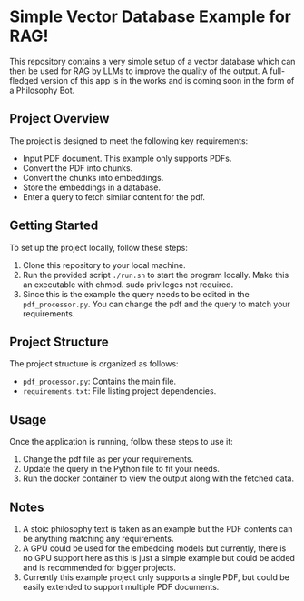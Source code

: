 # Simple Vector Database Example for RAG!

This repository contains a very simple setup of a vector database which can then be used for RAG by LLMs to improve the quality of the output. A full-fledged version of this app is in the works and is coming soon in the form of a Philosophy Bot.

## Project Overview

The project is designed to meet the following key requirements:

- Input PDF document. This example only supports PDFs.
- Convert the PDF into chunks.
- Convert the chunks into embeddings.
- Store the embeddings in a database.
- Enter a query to fetch similar content for the pdf.

## Getting Started

To set up the project locally, follow these steps:

1. Clone this repository to your local machine.
2. Run the provided script `./run.sh` to start the program locally. Make this an executable with chmod. sudo privileges not required.
3. Since this is the example the query needs to be edited in the `pdf_processor.py`. You can change the pdf and the query to match your requirements.

## Project Structure

The project structure is organized as follows:

- `pdf_processor.py`: Contains the main file.
- `requirements.txt`: File listing project dependencies.

## Usage

Once the application is running, follow these steps to use it:

1. Change the pdf file as per your requirements.
2. Update the query in the Python file to fit your needs.
3. Run the docker container to view the output along with the fetched data.

## Notes
1. A stoic philosophy text is taken as an example but the PDF contents can be anything matching any requirements.
2. A GPU could be used for the embedding models but currently, there is no GPU support here as this is just a simple example but could be added and is recommended for bigger projects.
3. Currently this example project only supports a single PDF, but could be easily extended to support multiple PDF documents.
